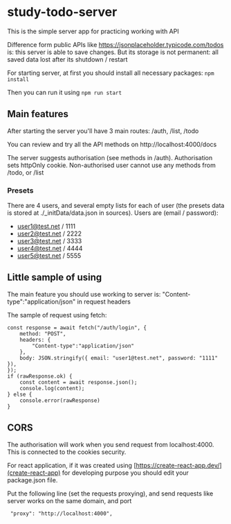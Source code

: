 # study-todo-server
This is the simple server app for practicing working with API

Difference form public APIs like https://jsonplaceholder.typicode.com/todos is: this server is able to save changes. 
But its storage is not permanent: all saved data lost after its shutdown / restart

For starting server, at first you should install all necessary packages:
` npm install `

Then you can run it using
` npm run start `

## Main features
After starting the server you'll have 3 main routes: /auth, /list, /todo

You can review and try all the API methods on http://localhost:4000/docs

The server suggests authorisation (see methods in /auth). Authorisation sets httpOnly cookie. Non-authorised user cannot use any methods from /todo, or /list

### Presets
There are 4 users, and several empty lists for each of user (the presets data is stored at ./_initData/data.json in sources).
Users are (email / password):
- user1@test.net / 1111
- user2@test.net / 2222
- user3@test.net / 3333
- user4@test.net / 4444
- user5@test.net / 5555

## Little sample of using
The main feature you should use working to server is: "Content-type":"application/json" in request headers

The sample of request using fetch:
```
const response = await fetch("/auth/login", {
    method: "POST",
    headers: {
        "Content-type":"application/json"
    },
    body: JSON.stringify({ email: "user1@test.net", password: "1111" }),
});
if (rawResponse.ok) {
    const content = await response.json();
    console.log(content);
} else {
    console.error(rawResponse)
}
```

## CORS
The authorisation will work when you send request from localhost:4000. This is connected to the cookies security.

For react application, if it was created using [https://create-react-app.dev/](create-react-app) for developing purpose you should edit your package.json file.

Put the following line (set the requests proxying), and send requests like server works on the same domain, and port

`  "proxy": "http://localhost:4000", `
